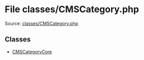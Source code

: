 File classes/CMSCategory.php
=========

Source: [classes/CMSCategory.php](https://github.com/PrestaShop/PrestaShop/blob/1.5.4.1/classes/CMSCategory.php)


Classes
-------

* [CMSCategoryCore](class.CMSCategoryCore.md)

